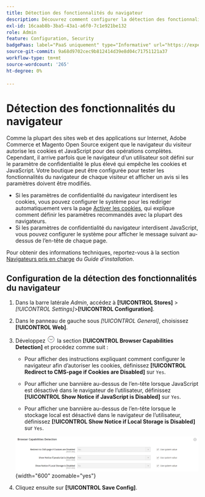 ```yaml
---
title: Détection des fonctionnalités du navigateur
description: Découvrez comment configurer la détection des fonctionnalités du navigateur et afficher un avis si les paramètres du navigateur du client doivent être modifiés.
exl-id: 16caab8b-3ba5-43a1-a6f0-7c1e921be132
role: Admin
feature: Configuration, Security
badgePaas: label="PaaS uniquement" type="Informative" url="https://experienceleague.adobe.com/en/docs/commerce/user-guides/product-solutions" tooltip="S’applique uniquement aux projets Adobe Commerce on Cloud (infrastructure PaaS gérée par Adobe) et aux projets On-premise."
source-git-commit: 9a68d9702cec9b812414d39e8d04c71751121a37
workflow-type: tm+mt
source-wordcount: '265'
ht-degree: 0%

---
```


# Détection des fonctionnalités du navigateur

Comme la plupart des sites web et des applications sur Internet, Adobe Commerce et Magento Open Source exigent que le navigateur du visiteur autorise les cookies et JavaScript pour des opérations complètes. Cependant, il arrive parfois que le navigateur d’un utilisateur soit défini sur le paramètre de confidentialité le plus élevé qui empêche les cookies et JavaScript. Votre boutique peut être configurée pour tester les fonctionnalités du navigateur de chaque visiteur et afficher un avis si les paramètres doivent être modifiés.

- Si les paramètres de confidentialité du navigateur interdisent les cookies, vous pouvez configurer le système pour les rediriger automatiquement vers la page [Activer les cookies](../content-design/pages.md#enable-cookies), qui explique comment définir les paramètres recommandés avec la plupart des navigateurs.
- Si les paramètres de confidentialité du navigateur interdisent JavaScript, vous pouvez configurer le système pour afficher le message suivant au-dessus de l’en-tête de chaque page.

Pour obtenir des informations techniques, reportez-vous à la section [Navigateurs pris en charge](https://experienceleague.adobe.com/docs/commerce-operations/installation-guide/system-requirements.html#supported-browsers) du _Guide d’installation_.

## Configuration de la détection des fonctionnalités du navigateur

1. Dans la barre latérale _Admin_, accédez à **[!UICONTROL Stores]** > _[!UICONTROL Settings]_>**[!UICONTROL Configuration]**.

1. Dans le panneau de gauche sous _[!UICONTROL General]_, choisissez **[!UICONTROL Web]**.

1. Développez ![Sélecteur d’extension](../assets/icon-display-expand.png) la section **[!UICONTROL Browser Capabilities Detection]** et procédez comme suit :

   - Pour afficher des instructions expliquant comment configurer le navigateur afin d’autoriser les cookies, définissez **[!UICONTROL Redirect to CMS-page if Cookies are Disabled]** sur `Yes`.

   - Pour afficher une bannière au-dessus de l’en-tête lorsque JavaScript est désactivé dans le navigateur de l’utilisateur, définissez **[!UICONTROL Show Notice if JavaScript is Disabled]** sur `Yes`.

   - Pour afficher une bannière au-dessus de l’en-tête lorsque le stockage local est désactivé dans le navigateur de l’utilisateur, définissez **[!UICONTROL Show Notice if Local Storage is Disabled]** sur `Yes`.

   ![Configuration générale - Détection des fonctionnalités d’un navigateur web](../configuration-reference/general/assets/web-browser-capabilities-detection.png){width="600" zoomable="yes"}

1. Cliquez ensuite sur **[!UICONTROL Save Config]**.
